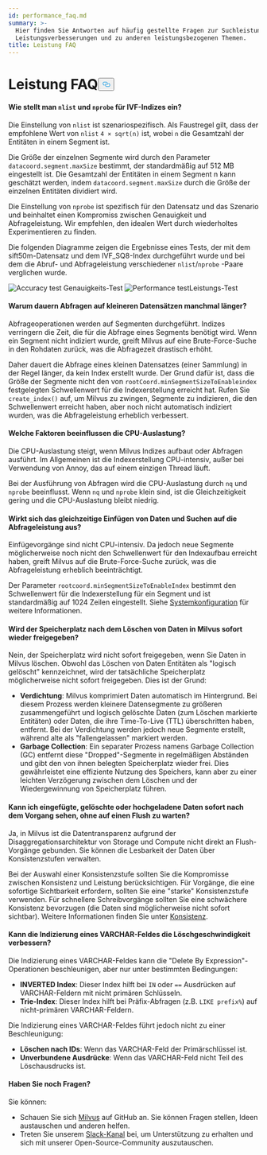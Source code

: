 ```yaml
---
id: performance_faq.md
summary: >-
  Hier finden Sie Antworten auf häufig gestellte Fragen zur Suchleistung, zu
  Leistungsverbesserungen und zu anderen leistungsbezogenen Themen.
title: Leistung FAQ
---
```

<h1 id="Performance-FAQ" class="common-anchor-header">Leistung FAQ<button data-href="#Performance-FAQ" class="anchor-icon" translate="no">
      <svg translate="no"
        aria-hidden="true"
        focusable="false"
        height="20"
        version="1.1"
        viewBox="0 0 16 16"
        width="16"
      >
        <path
          fill="#0092E4"
          fill-rule="evenodd"
          d="M4 9h1v1H4c-1.5 0-3-1.69-3-3.5S2.55 3 4 3h4c1.45 0 3 1.69 3 3.5 0 1.41-.91 2.72-2 3.25V8.59c.58-.45 1-1.27 1-2.09C10 5.22 8.98 4 8 4H4c-.98 0-2 1.22-2 2.5S3 9 4 9zm9-3h-1v1h1c1 0 2 1.22 2 2.5S13.98 12 13 12H9c-.98 0-2-1.22-2-2.5 0-.83.42-1.64 1-2.09V6.25c-1.09.53-2 1.84-2 3.25C6 11.31 7.55 13 9 13h4c1.45 0 3-1.69 3-3.5S14.5 6 13 6z"
        ></path>
      </svg>
    </button></h1><h4 id="How-to-set-nlist-and-nprobe-for-IVF-indexes" class="common-anchor-header">Wie stellt man <code translate="no">nlist</code> und <code translate="no">nprobe</code> für IVF-Indizes ein?</h4><p>Die Einstellung von <code translate="no">nlist</code> ist szenariospezifisch. Als Faustregel gilt, dass der empfohlene Wert von <code translate="no">nlist</code> <code translate="no">4 × sqrt(n)</code> ist, wobei <code translate="no">n</code> die Gesamtzahl der Entitäten in einem Segment ist.</p>
<p>Die Größe der einzelnen Segmente wird durch den Parameter <code translate="no">datacoord.segment.maxSize</code> bestimmt, der standardmäßig auf 512 MB eingestellt ist. Die Gesamtzahl der Entitäten in einem Segment n kann geschätzt werden, indem <code translate="no">datacoord.segment.maxSize</code> durch die Größe der einzelnen Entitäten dividiert wird.</p>
<p>Die Einstellung von <code translate="no">nprobe</code> ist spezifisch für den Datensatz und das Szenario und beinhaltet einen Kompromiss zwischen Genauigkeit und Abfrageleistung. Wir empfehlen, den idealen Wert durch wiederholtes Experimentieren zu finden.</p>
<p>Die folgenden Diagramme zeigen die Ergebnisse eines Tests, der mit dem sift50m-Datensatz und dem IVF_SQ8-Index durchgeführt wurde und bei dem die Abruf- und Abfrageleistung verschiedener <code translate="no">nlist</code>/<code translate="no">nprobe</code> -Paare verglichen wurde.</p>
<p>
  
   <span class="img-wrapper"> <img translate="no" src="/docs/v2.4.x/assets/accuracy_nlist_nprobe.png" alt="Accuracy test" class="doc-image" id="accuracy-test" />
   </span> <span class="img-wrapper"> <span>Genauigkeits-Test</span> </span> <span class="img-wrapper"> <img translate="no" src="/docs/v2.4.x/assets/performance_nlist_nprobe.png" alt="Performance test" class="doc-image" id="performance-test" /><span>Leistungs-Test</span> </span></p>
<h4 id="Why-do-queries-sometimes-take-longer-on-smaller-datasets" class="common-anchor-header">Warum dauern Abfragen auf kleineren Datensätzen manchmal länger?</h4><p>Abfrageoperationen werden auf Segmenten durchgeführt. Indizes verringern die Zeit, die für die Abfrage eines Segments benötigt wird. Wenn ein Segment nicht indiziert wurde, greift Milvus auf eine Brute-Force-Suche in den Rohdaten zurück, was die Abfragezeit drastisch erhöht.</p>
<p>Daher dauert die Abfrage eines kleinen Datensatzes (einer Sammlung) in der Regel länger, da kein Index erstellt wurde. Der Grund dafür ist, dass die Größe der Segmente nicht den von <code translate="no">rootCoord.minSegmentSizeToEnableindex</code> festgelegten Schwellenwert für die Indexerstellung erreicht hat. Rufen Sie <code translate="no">create_index()</code> auf, um Milvus zu zwingen, Segmente zu indizieren, die den Schwellenwert erreicht haben, aber noch nicht automatisch indiziert wurden, was die Abfrageleistung erheblich verbessert.</p>
<h4 id="What-factors-impact-CPU-usage" class="common-anchor-header">Welche Faktoren beeinflussen die CPU-Auslastung?</h4><p>Die CPU-Auslastung steigt, wenn Milvus Indizes aufbaut oder Abfragen ausführt. Im Allgemeinen ist die Indexerstellung CPU-intensiv, außer bei Verwendung von Annoy, das auf einem einzigen Thread läuft.</p>
<p>Bei der Ausführung von Abfragen wird die CPU-Auslastung durch <code translate="no">nq</code> und <code translate="no">nprobe</code> beeinflusst. Wenn <code translate="no">nq</code> und <code translate="no">nprobe</code> klein sind, ist die Gleichzeitigkeit gering und die CPU-Auslastung bleibt niedrig.</p>
<h4 id="Does-simultaneously-inserting-data-and-searching-impact-query-performance" class="common-anchor-header">Wirkt sich das gleichzeitige Einfügen von Daten und Suchen auf die Abfrageleistung aus?</h4><p>Einfügevorgänge sind nicht CPU-intensiv. Da jedoch neue Segmente möglicherweise noch nicht den Schwellenwert für den Indexaufbau erreicht haben, greift Milvus auf die Brute-Force-Suche zurück, was die Abfrageleistung erheblich beeinträchtigt.</p>
<p>Der Parameter <code translate="no">rootcoord.minSegmentSizeToEnableIndex</code> bestimmt den Schwellenwert für die Indexerstellung für ein Segment und ist standardmäßig auf 1024 Zeilen eingestellt. Siehe <a href="/docs/de/system_configuration.md">Systemkonfiguration</a> für weitere Informationen.</p>
<h4 id="Is-storage-space-released-right-after-data-deletion-in-Milvus" class="common-anchor-header">Wird der Speicherplatz nach dem Löschen von Daten in Milvus sofort wieder freigegeben?</h4><p>Nein, der Speicherplatz wird nicht sofort freigegeben, wenn Sie Daten in Milvus löschen. Obwohl das Löschen von Daten Entitäten als "logisch gelöscht" kennzeichnet, wird der tatsächliche Speicherplatz möglicherweise nicht sofort freigegeben. Dies ist der Grund:</p>
<ul>
<li><strong>Verdichtung</strong>: Milvus komprimiert Daten automatisch im Hintergrund. Bei diesem Prozess werden kleinere Datensegmente zu größeren zusammengeführt und logisch gelöschte Daten (zum Löschen markierte Entitäten) oder Daten, die ihre Time-To-Live (TTL) überschritten haben, entfernt. Bei der Verdichtung werden jedoch neue Segmente erstellt, während alte als "fallengelassen" markiert werden.</li>
<li><strong>Garbage Collection</strong>: Ein separater Prozess namens Garbage Collection (GC) entfernt diese "Dropped"-Segmente in regelmäßigen Abständen und gibt den von ihnen belegten Speicherplatz wieder frei. Dies gewährleistet eine effiziente Nutzung des Speichers, kann aber zu einer leichten Verzögerung zwischen dem Löschen und der Wiedergewinnung von Speicherplatz führen.</li>
</ul>
<h4 id="Can-I-see-inserted-deleted-or-upserted-data-immediately-after-the-operation-without-waiting-for-a-flush" class="common-anchor-header">Kann ich eingefügte, gelöschte oder hochgeladene Daten sofort nach dem Vorgang sehen, ohne auf einen Flush zu warten?</h4><p>Ja, in Milvus ist die Datentransparenz aufgrund der Disaggregationsarchitektur von Storage und Compute nicht direkt an Flush-Vorgänge gebunden. Sie können die Lesbarkeit der Daten über Konsistenzstufen verwalten.</p>
<p>Bei der Auswahl einer Konsistenzstufe sollten Sie die Kompromisse zwischen Konsistenz und Leistung berücksichtigen. Für Vorgänge, die eine sofortige Sichtbarkeit erfordern, sollten Sie eine "starke" Konsistenzstufe verwenden. Für schnellere Schreibvorgänge sollten Sie eine schwächere Konsistenz bevorzugen (die Daten sind möglicherweise nicht sofort sichtbar). Weitere Informationen finden Sie unter <a href="/docs/de/consistency.md">Konsistenz</a>.</p>
<h4 id="Can-indexing-a-VARCHAR-field-improve-deletion-speed" class="common-anchor-header">Kann die Indizierung eines VARCHAR-Feldes die Löschgeschwindigkeit verbessern?</h4><p>Die Indizierung eines VARCHAR-Feldes kann die "Delete By Expression"-Operationen beschleunigen, aber nur unter bestimmten Bedingungen:</p>
<ul>
<li><strong>INVERTED Index</strong>: Dieser Index hilft bei <code translate="no">IN</code> oder <code translate="no">==</code> Ausdrücken auf VARCHAR-Feldern mit nicht primären Schlüsseln.</li>
<li><strong>Trie-Index</strong>: Dieser Index hilft bei Präfix-Abfragen (z.B. <code translate="no">LIKE prefix%</code>) auf nicht-primären VARCHAR-Feldern.</li>
</ul>
<p>Die Indizierung eines VARCHAR-Feldes führt jedoch nicht zu einer Beschleunigung:</p>
<ul>
<li><strong>Löschen nach IDs</strong>: Wenn das VARCHAR-Feld der Primärschlüssel ist.</li>
<li><strong>Unverbundene Ausdrücke</strong>: Wenn das VARCHAR-Feld nicht Teil des Löschausdrucks ist.</li>
</ul>
<h4 id="Still-have-questions" class="common-anchor-header">Haben Sie noch Fragen?</h4><p>Sie können:</p>
<ul>
<li>Schauen Sie sich <a href="https://github.com/milvus-io/milvus/issues">Milvus</a> auf GitHub an. Sie können Fragen stellen, Ideen austauschen und anderen helfen.</li>
<li>Treten Sie unserem <a href="https://join.slack.com/t/milvusio/shared_invite/enQtNzY1OTQ0NDI3NjMzLWNmYmM1NmNjOTQ5MGI5NDhhYmRhMGU5M2NhNzhhMDMzY2MzNDdlYjM5ODQ5MmE3ODFlYzU3YjJkNmVlNDQ2ZTk">Slack-Kanal</a> bei, um Unterstützung zu erhalten und sich mit unserer Open-Source-Community auszutauschen.</li>
</ul>
